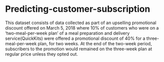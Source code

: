 # Predicting-customer-subscription
This dataset consists of data collected as part of an upselling promotional discount offered on March 5, 2018 where 10% of customers who were on a ‘two-meal-per-week plan’ of a meal preparation and delivery service(QuickKits) were offered a promotional discount of 40% for a three-meal-per-week plan, for two weeks. At the end of the two-week period, subscribers to the promotion would remained on the three-week plan at regular price unless they opted out.   

